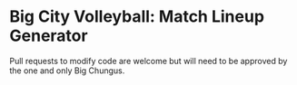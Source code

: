 # Big City Volleyball: Match Lineup Generator

Pull requests to modify code are welcome but will need to be approved by the one and only Big Chungus.
